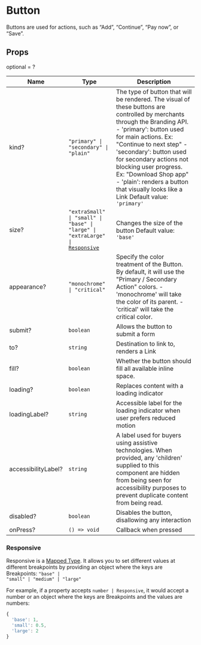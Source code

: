 # Button

Buttons are used for actions, such as “Add”, “Continue”, “Pay now”, or “Save”.

## Props
optional = ?

| Name | Type | Description |
| --- | --- | --- |
| kind? | <code>"primary" &#124; "secondary" &#124; "plain"</code> | The type of button that will be rendered. The visual of these buttons are controlled by merchants through the Branding API. - 'primary': button used for main actions. Ex: &#34;Continue to next step&#34; - 'secondary': button used for secondary actions not blocking user progress. Ex: &#34;Download Shop app&#34; - 'plain': renders a button that visually looks like a Link Default value: <code>'primary'</code> |
| size? | <code>"extraSmall" &#124; "small" &#124; "base" &#124; "large" &#124; "extraLarge" &#124; <a href="#responsive">Responsive</a></code> | Changes the size of the button Default value: <code>'base'</code> |
| appearance? | <code>"monochrome" &#124; "critical"</code> | Specify the color treatment of the Button. By default, it will use the &#34;Primary / Secondary Action&#34; colors. - 'monochrome' will take the color of its parent. - 'critical' will take the critical color.  |
| submit? | <code>boolean</code> | Allows the button to submit a form  |
| to? | <code>string</code> | Destination to link to, renders a Link  |
| fill? | <code>boolean</code> | Whether the button should fill all available inline space.  |
| loading? | <code>boolean</code> | Replaces content with a loading indicator  |
| loadingLabel? | <code>string</code> | Accessible label for the loading indicator when user prefers reduced motion  |
| accessibilityLabel? | <code>string</code> | A label used for buyers using assistive technologies. When provided, any 'children' supplied to this component are hidden from being seen for accessibility purposes to prevent duplicate content from being read.  |
| disabled? | <code>boolean</code> | Disables the button, disallowing any interaction  |
| onPress? | <code>() => void</code> | Callback when pressed  |<a name="Responsive"></a>

### Responsive

Responsive is a [Mapped Type](https://www.typescriptlang.org/docs/handbook/2/mapped-types.html). It allows you to set different values at different breakpoints by providing an object where the keys are Breakpoints: <code>"base" &#124; "small" &#124; "medium" &#124; "large"</code>

For example, if a property accepts `number | Responsive`, it would accept a number or an object where the keys are Breakpoints and the values are numbers:

```js
{
  'base': 1,
  'small': 0.5,
  'large': 2
}
```

